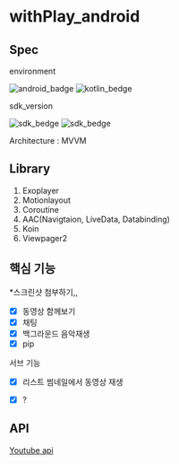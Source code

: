 # withPlay_android

## Spec
environment

![android_badge](https://img.shields.io/badge/Android-v4.1.1-green)
![kotlin_bedge](https://img.shields.io/badge/kotlin-v1.4-blue)

sdk_version

![sdk_bedge](https://img.shields.io/badge/min-21-yellow)
![sdk_bedge](https://img.shields.io/badge/target-30-yellow)

Architecture  :  MVVM

## Library
1. Exoplayer
2. Motionlayout
3. Coroutine
4. AAC(Navigtaion, LiveData, Databinding)
5. Koin
6. Viewpager2


## 핵심 기능
*스크린샷 첨부하기,,
- [x] 동영상 함께보기
- [x] 채팅
- [x] 백그라운드 음악재생
- [x] pip

서브 기능
- [x] 리스트 썸네일에서 동영상 재생
- [x] ?


## API
[Youtube api](https://developers.google.com/youtube/v3)
